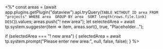 <%*
const areas = (await app.plugins.getPlugin("dataview").api.tryQuery(`
TABLE WITHOUT ID
area
FROM "projects"
WHERE area 
GROUP BY area 
SORT length(rows.file.link) DESC
`)).values;
areas.push("! new area");
let selectedArea = await tp.system.suggester(item => item, areas.sort(), true, "Placeholder...");

if (selectedArea === "! new area") {
	selectedArea = await tp.system.prompt("Please enter new area:", null, false, false);
}
%>
